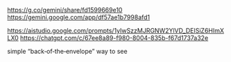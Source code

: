 https://g.co/gemini/share/fd1599669e10
https://gemini.google.com/app/df57ae1b7998afd1


https://aistudio.google.com/prompts/1yIwSzzMJRGNW2YlVD_DEISiZ6HImXLX0
https://chatgpt.com/c/67ee8a89-f980-8004-835b-f67d1737a32e

simple “back‐of‐the‐envelope” way to see